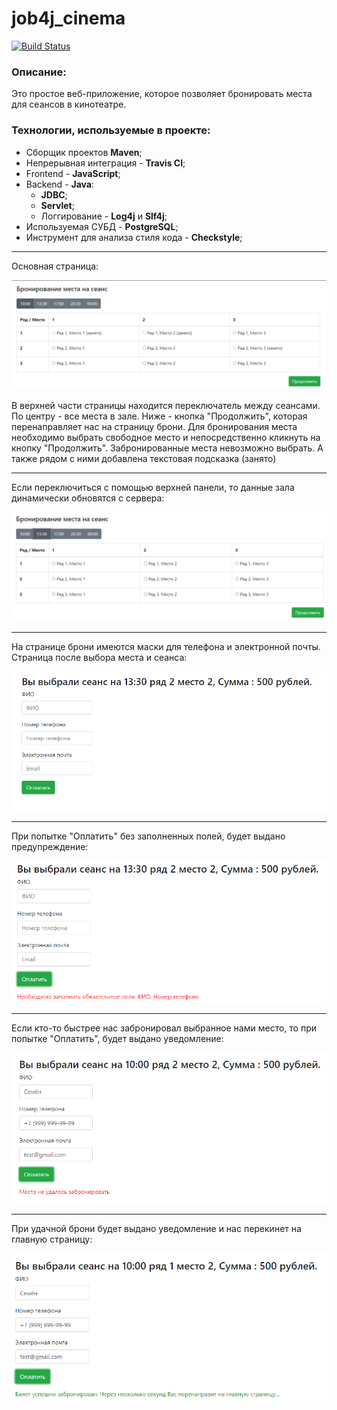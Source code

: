 # job4j_cinema

[![Build Status](https://app.travis-ci.com/stanovov/job4j_cinema.svg?branch=master)](https://app.travis-ci.com/stanovov/job4j_cinema)


### Описание:

Это простое веб-приложение, которое позволяет бронировать места для сеансов в кинотеатре.

### Технологии, используемые в проекте:

+ Сборщик проектов **Maven**;
+ Непрерывная интеграция - **Travis CI**;
+ Frontend - **JavaScript**;
+ Backend - **Java**:
  + **JDBC**;
  + **Servlet**;
  + Логгирование - **Log4j** и **Slf4j**;
+ Используемая СУБД - **PostgreSQL**;
+ Инструмент для анализа стиля кода - **Checkstyle**;

---

Основная страница:

![ScreenShot](images/main_1.png)

В верхней части страницы находится переключатель между сеансами. По центру - все места в зале. Ниже - кнопка 
"Продолжить", которая перенаправляет нас на страницу брони. Для бронирования места необходимо выбрать свободное место и
непосредственно кликнуть на кнопку "Продолжить". Забронированные места невозможно выбрать. А также рядом с ними 
добавлена текстовая подсказка (занято)

---

Если переключиться с помощью верхней панели, то данные зала динамически обновятся с сервера:

![ScreenShot](images/main_2.png)

--- 

На странице брони имеются маски для телефона и электронной почты. Страница после выбора места и сеанса:

![ScreenShot](images/payment_1.png)

---

При попытке "Оплатить" без заполненных полей, будет выдано предупреждение:

![ScreenShot](images/payment_2.png)

---

Если кто-то быстрее нас забронировал выбранное нами место, то при попытке "Оплатить", будет выдано уведомление:

![ScreenShot](images/payment_3.png)

---

При удачной брони будет выдано уведомление и нас перекинет на главную страницу:

![ScreenShot](images/payment_4.png)

